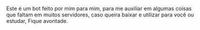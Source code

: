 Este é um bot feito por mim para mim, para me auxiliar em algumas coisas que faltam em muitos servidores, caso queira baixar e utilizar para você ou estudar, Fique avontade.
